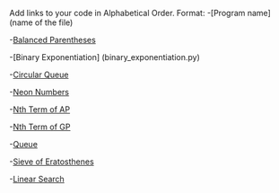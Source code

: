 Add links to your code in Alphabetical Order.
Format:
-[Program name](name of the file)

-[Balanced Parentheses](balanced_parentheses.py)

-[Binary Exponentiation] (binary_exponentiation.py)

-[Circular Queue](CircularQueue.py)

-[Neon Numbers](neon_numbers.py)

-[Nth Term of AP](nth_term_of_ap.py)

-[Nth Term of GP](nth_term_of_gp.py)

-[Queue](Queue.py)

-[Sieve of Eratosthenes](Sieve_of_Eratosthenes.py)

-[Linear Search](Linear_Search.py)
